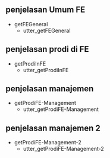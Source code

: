 
## penjelasan Umum FE
* getFEGeneral
  - utter_getFEGeneral

## penjelasan prodi di FE
* getProdiInFE
  - utter_getProdiInFE

## penjelasan manajemen
* getProdiFE-Management
  - utter_getProdiFE-Management

## penjelasan manajemen 2
* getProdiFE-Management-2
  - utter_getProdiFE-Management-2
